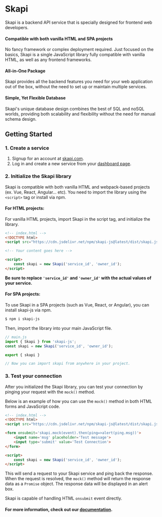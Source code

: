 # Skapi

Skapi is a backend API service that is specially designed for frontend web developers.

#### Compatible with both vanilla HTML and SPA projects

No fancy framework or complex deployment required. Just focused on the basics, Skapi is a single JavaScript library fully compatible with vanilla HTML, as well as any frontend frameworks.

#### All-in-One Package

Skapi provides all the backend features you need for your web application out of the box, without the need to set up or maintain multiple services.

#### Simple, Yet Flexible Database

Skapi's unique database design combines the best of SQL and noSQL worlds, providing both scalability and flexibility without the need for manual schema design.

## Getting Started

### 1. Create a service

1. Signup for an account at [skapi.com](https://www.skapi.com/signup).
2. Log in and create a new service from your [dashboard page](https://www.skapi.com/admin).


### 2. Initialize the Skapi library

Skapi is compatible with both vanilla HTML and webpack-based projects (ex. Vue, React, Angular... etc).
You need to import the library using the `<script>` tag or install via npm.

#### For HTML projects:

For vanilla HTML projects, import Skapi in the script tag, and initialize the library.

```html
<!-- index.html -->
<!DOCTYPE html>
<script src="https://cdn.jsdelivr.net/npm/skapi-js@latest/dist/skapi.js"></script>

<!-- Your content goes here -->

<script>
    const skapi = new Skapi('service_id', 'owner_id');
</script>
```

**Be sure to replace `'service_id'` and `'owner_id'` with the actual values of your service.**

#### For SPA projects:

To use Skapi in a SPA projects (such as Vue, React, or Angular), you can install skapi-js via npm.

```sh
$ npm i skapi-js
```

Then, import the library into your main JavaScript file.

```javascript
// main.js
import { Skapi } from 'skapi-js';
const skapi = new Skapi('service_id', 'owner_id');

export { skapi }

// Now you can import skapi from anywhere in your project.
```

### 3. Test your connection

After you initialized the Skapi library, you can test your connection by pinging your request with the `mock()` method.

Below is an example of how you can use the `mock()` method in both HTML forms and JavaScript code.

```html
<!-- index.html -->
<!DOCTYPE html>
<script src="https://cdn.jsdelivr.net/npm/skapi-js@latest/dist/skapi.js"></script>

<form onsubmit='skapi.mock(event).then(ping=>alert(ping.msg))'>
    <input name='msg' placeholder='Test message'>
    <input type='submit' value='Test Connection'>
</form>

<script>
    const skapi = new Skapi('service_id', 'owner_id');
</script>
```

This will send a request to your Skapi service and ping back the response.
When the request is resolved, the `mock()` method will return the response data as a `Promise` object.
The response data will be displayed in an alert box.

Skapi is capable of handling HTML `onsubmit` event directly.

#### For more information, check out our [documentation](https://docs.skapi.com).